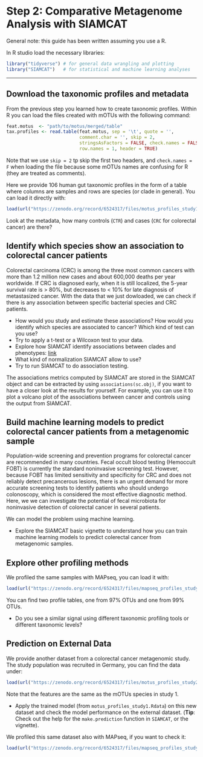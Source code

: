 # Step 2: Comparative Metagenome Analysis with SIAMCAT

General note: this guide has been written assuming you use a R.

In R studio load the necessary libraries:
```R
library("tidyverse") # for general data wrangling and plotting
library("SIAMCAT")   # for statistical and machine learning analyses
```

---

## Download the taxonomic profiles and metadata

From the previous step you learned how to create taxonomic profiles. Within R you can load the files created with mOTUs with the following command:

``` R
feat.motus  <- "path/to/motus/merged/table"
tax.profiles <- read.table(feat.motus, sep = '\t', quote = '',
                           comment.char = '', skip = 2,
                           stringsAsFactors = FALSE, check.names = FALSE,
                           row.names = 1, header = TRUE)
```

Note that we use `skip = 2` tp skip the first two headers, and `check.names = F` when loading the file because some mOTUs names are confusing for R (they are treated as comments).

Here we provide 106 human gut taxonomic profiles in the form of a table where columns are samples and rows are species (or clade in general). You can load it directly with:

```r
load(url("https://zenodo.org/record/6524317/files/motus_profiles_study1.Rdata"))
```

Look at the metadata, how many controls (`CTR`) and cases (`CRC` for colorectal cancer) are there?



## Identify which species show an association to colorectal cancer patients

Colorectal carcinoma (CRC) is among the three most common cancers with more than 1.2 million new cases and about 600,000 deaths per year worldwide. If CRC is diagnosed early, when it is still localized, the 5-year survival rate is > 80%, but decreases to < 10% for late diagnosis of metastasized cancer. With the data that we just dowloaded, we can check if there is any association between specific bacterial species and CRC patients.

- How would you study and estimate these associations? How would you identify which species are associated to cancer? Which kind of test can you use?
- Try to apply a t-test or a Wilcoxon test to your data.
- Explore how SIAMCAT identify associations between clades and phenotypes: [link](https://bioconductor.org/packages/release/bioc/vignettes/SIAMCAT/inst/doc/SIAMCAT_vignette.html)
- What kind of normalization SIAMCAT allow to use?
- Try to run SIAMCAT to do association testing.

The associations metrics computed by SIAMCAT are stored in the SIAMCAT
object and can be extracted by using `associations(sc.obj)`, if you want to
have a closer look at the results for yourself. For example, you can use it to plot a volcano plot of the
associations between cancer and controls using the output from SIAMCAT.





## Build machine learning models to predict colorectal cancer patients from a metagenomic sample

Population-wide screening and prevention programs for colorectal cancer are recommended in many countries. Fecal occult blood testing (Hemoccult FOBT) is currently the standard noninvasive screening test. However, because FOBT has limited sensitivity and specificity for CRC and does not reliably detect precancerous lesions, there is an urgent demand for more accurate screening tests to identify patients who should undergo colonoscopy, which is considered the most effective diagnostic method. Here, we we can investigate the potential of fecal microbiota for noninvasive detection of colorectal cancer in several patients.

We can model the problem using machine learning.

- Explore the SIAMCAT basic vignette to understand how you can train machine learning models to predict colerectal cancer from metagenomic samples.



## Explore other profiling methods

We profiled the same samples with MAPseq, you can load it with:

``` r
load(url("https://zenodo.org/record/6524317/files/mapseq_profiles_study1.Rdata"))
```

You can find two profile tables, one from 97% OTUs and one from 99% OTUs.

- Do you see a similar signal using different taxonomic profiling tools or different taxonomic levels? 




## Prediction on External Data

We provide another dataset from a colorectal cancer 
metagenomic study. The study population was recruited in Germany, you can
find the data under:

```r
load(url("https://zenodo.org/record/6524317/files/motus_profiles_study2.Rdata"))
```

Note that the features are the same as the mOTUs species in study 1.

- Apply the trained model (from `motus_profiles_study1.Rdata`) on this new dataset and check the model performance on the external dataset. (**Tip**: Check out the help for the `make.prediction` function in `SIAMCAT`, or the vignette).


We profiled this same dataset also with MAPseq, if you want to check it:

```r
load(url("https://zenodo.org/record/6524317/files/mapseq_profiles_study2.Rdata"))
```
